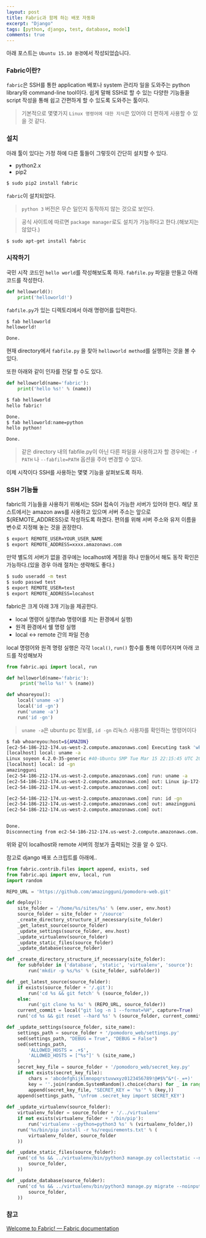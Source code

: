 ```yaml
---
layout: post
title: Fabric과 함께 하는 배포 자동화 
excerpt: "Django"
tags: [python, django, test, database, model]
comments: true
---
```



아래 포스트는 `Ubuntu 15.10 환경`에서 작성되었습니다.

### Fabric이란?

`fabric`은 SSH를 통한 application 배포나 system 관리자 일을 도와주는 python library와 command-line tool이다.
쉽게 말해 SSH로 할 수 있는 다양한 기능들을 script 작성을 통해 쉽고 간편하게 할 수 있도록 도와주는 툴이다.


> 기본적으로 몇몇가지 `Linux 명령어에 대한 지식`은 있어야 더 편하게 사용할 수 있을 것 같다.

### 설치

아래 툴이 있다는 가정 하에 다른 툴들이 그렇듯이 간단히 설치할 수 있다.

 - python2.x
 - pip2

``` sh
$ sudo pip2 install fabric
```

`fabric`이 설치되었다.

> `python 3` 버전은 무슨 일인지 동작하지 않는 것으로 보인다.

> 공식 사이트에 따르면 `package manager`로도 설치가 가능하다고 한다.(해보지는 않았다.)

``` sh
$ sudo apt-get install fabric
```

### 시작하기

국민 시작 코드인 `hello world`를 작성해보도록 하자.
`fabfile.py` 파일을 만들고 아래 코드를 작성한다.

``` python
def helloworld():
    print('helloworld!')
```

`fabfile.py`가 있는 디렉토리에서 아래 명령어를 입력한다.

``` sh
$ fab helloworld
helloworld!

Done.
```

현재 directory에서 `fabfile.py` 을 찾아 `helloworld method`를 실행하는 것을 볼 수 있다.

또한 아래와 같이 인자를 전달 할 수도 있다.

``` python
def helloworld(name='fabric'):
    print('hello %s!' % (name))
```

``` sh
$ fab helloworld
hello fabric!

Done.
$ fab helloworld:name=python
hello python!

Done.
```

> 같은 directory 내의 fabfile.py이 아닌 다른 파일을 사용하고자 할 경우에는 `-f PATH` 나 `--fabfile=PATH` 옵션을 주어 변경할 수 있다.

이제 시작이다 SSH를 사용하는 몇몇 기능을 살펴보도록 하자.

### SSH 기능들

fabric의 기능들을 사용하기 위해서는 SSH 접속이 가능한 서버가 있어야 한다.
해당 포스트에서는 amazon aws를 사용하고 있으며 서버 주소는 앞으로 ${REMOTE_ADDRESS}로 작성하도록 하겠다.
편의를 위해 서버 주소와 유저 이름을 변수로 지정해 놓는 것을 권장한다.

``` sh
$ export REMOTE_USER=YOUR_USER_NAME
$ export REMOTE_ADDRESS=xxxx.amazonaws.com
```

만약 별도의 서버가 없을 경우에는 localhost에 계정을 하나 만들어서 해도 동작 확인은 가능하다.(있을 경우 아래 절차는 생략해도 좋다.)

``` sh
$ sudo useradd -m test
$ sudo passwd test
$ export REMOTE_USER=test
$ export REMOTE_ADDRESS=locahost
```

fabric은 크게 아래 3개 기능을 제공한다.

* local 명령어 실행(fab 명령어를 치는 환경에서 실행)
* 원격 환경에서 쉘 명령 실행
* local <-> remote 간의 파일 전송

local 명령어와 원격 명령 실행은 각각 `local()`, `run()` 함수를 통해 이루어지며 아래 코드를 작성해보자

``` python
from fabric.api import local, run 

def helloworld(name='fabric'):
     print('hello %s!' % (name))

def whoareyou():
    local('uname -a')
    local('id -gn')
    run('uname -a')
    run('id -gn')
```

> `uname -a`은 ubuntu pc 정보를, `id -gn` 리눅스 사용자를 확인하는 명령어이다

``` sh
$ fab whoareyou:host=${AMAZON}
[ec2-54-186-212-174.us-west-2.compute.amazonaws.com] Executing task 'whoareyou'
[localhost] local: uname -a
Linux soyeon 4.2.0-35-generic #40-Ubuntu SMP Tue Mar 15 22:15:45 UTC 2016 x86_64 x86_64 x86_64 GNU/Linux
[localhost] local: id -gn
amazingguni
[ec2-54-186-212-174.us-west-2.compute.amazonaws.com] run: uname -a
[ec2-54-186-212-174.us-west-2.compute.amazonaws.com] out: Linux ip-172-31-45-160 3.13.0-74-generic #118-Ubuntu SMP Thu Dec 17 22:52:10 UTC 2015 x86_64 x86_64 x86_64 GNU/Linux
[ec2-54-186-212-174.us-west-2.compute.amazonaws.com] out: 

[ec2-54-186-212-174.us-west-2.compute.amazonaws.com] run: id -gn
[ec2-54-186-212-174.us-west-2.compute.amazonaws.com] out: amazingguni
[ec2-54-186-212-174.us-west-2.compute.amazonaws.com] out: 


Done.
Disconnecting from ec2-54-186-212-174.us-west-2.compute.amazonaws.com... done.
```

위와 같이 localhost와 remote 서버의 정보가 출력되는 것을 알 수 있다.


참고로 django 배포 스크립트를 아래에..

``` python
from fabric.contrib.files import append, exists, sed
from fabric.api import env, local, run
import random

REPO_URL = 'https://github.com/amazingguni/pomodoro-web.git'

def deploy():
    site_folder = '/home/%s/sites/%s' % (env.user, env.host)
    source_folder = site_folder + '/source'
    _create_directory_structure_if_necessary(site_folder)
    _get_latest_source(source_folder)
    _update_settings(source_folder, env.host)
    _update_virtualenv(source_folder)
    _update_static_files(source_folder)
    _update_database(source_folder)

def _create_directory_structure_if_necessary(site_folder):
    for subfolder in ('database', 'static', 'virtualenv', 'source'):
        run('mkdir -p %s/%s' % (site_folder, subfolder))

def _get_latest_source(source_folder):
    if exists(source_folder + '/.git'):
        run('cd %s && git fetch' % (source_folder,))
    else:
        run('git clone %s %s' % (REPO_URL, source_folder))
    current_commit = local("git log -n 1 --format=%H", capture=True)
    run('cd %s && git reset --hard %s' % (source_folder, current_commit))

def _update_settings(source_folder, site_name):
    settings_path = source_folder + '/pomodoro_web/settings.py'
    sed(settings_path, "DEBUG = True", "DEBUG = False")
    sed(settings_path,
        'ALLOWED_HOSTS = .+$',
        'ALLOWED_HOSTS = ["%s"]' % (site_name,)
    )
    secret_key_file = source_folder + '/pomodoro_web/secret_key.py'
    if not exists(secret_key_file):
        chars = 'abcdefghijklmnopqrstuvwxyz0123456789!@#$%^&*(-_=+)'
        key = ''.join(random.SystemRandom().choice(chars) for _ in range(50))
        append(secret_key_file, "SECRET_KEY = '%s'" % (key,))
    append(settings_path, '\nfrom .secret_key import SECRET_KEY')
    
def _update_virtualenv(source_folder):
    virtualenv_folder = source_folder + '/../virtualenv'
    if not exists(virtualenv_folder + '/bin/pip'):
        run('virtualenv --python=python3 %s' % (virtualenv_folder,))
    run('%s/bin/pip install -r %s/requirements.txt' % (
        virtualenv_folder, source_folder
    ))

def _update_static_files(source_folder):
    run('cd %s && ../virtualenv/bin/python3 manage.py collectstatic --noinput' % (
        source_folder,
    ))

def _update_database(source_folder):
    run('cd %s && ../virtualenv/bin/python3 manage.py migrate --noinput' % (
        source_folder,
    ))

```

### 참고

[Welcome to Fabric! — Fabric documentation](http://www.fabfile.org/index.html)



